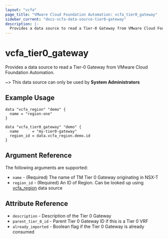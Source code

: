 ```yaml
---
layout: "vcfa"
page_title: "VMware Cloud Foundation Automation: vcfa_tier0_gateway"
sidebar_current: "docs-vcfa-data-source-tier0-gateway"
description: |-
  Provides a data source to read a Tier-0 Gateway from VMware Cloud Foundation Automation.
---
```


# vcfa\_tier0\_gateway

Provides a data source to read a Tier-0 Gateway from VMware Cloud Foundation Automation.

~> This data source can only be used by **System Administrators**

## Example Usage

```hcl
data "vcfa_region" "demo" {
  name = "region-one"
}

data "vcfa_tier0_gateway" "demo" {
  name      = "my-tier0-gateway"
  region_id = data.vcfa_region.demo.id
}
```

## Argument Reference

The following arguments are supported:

* `name` - (Required) The name of TM Tier 0 Gateway originating in NSX-T 
* `region_id` - (Required) An ID of Region. Can be looked up using
  [vcfa_region](/providers/vmware/vcfa/latest/docs/data-sources/region) data source

## Attribute Reference

* `description` - Description of the Tier 0 Gateway
* `parent_tier_0_id` - Parent Tier 0 Gateway ID if this is a Tier 0 VRF
* `already_imported` - Boolean flag if the Tier 0 Gateway is already consumed
